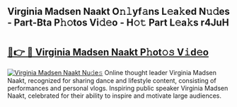 ## Virginia Madsen Naakt O𝚗𝚕yf𝚊ns L𝚎a𝚔ed N𝚞𝚍es - Part-Bta P𝚑𝚘tos Vi𝚍𝚎o - H𝚘𝚝 Part L𝚎a𝚔s r4JuH

# <h2><a href="http://kf6cc1.oniu.top/?m=Virginia+Madsen+Naakt">🔗👉 🔴 Virginia Madsen Naakt P𝚑ot𝚘𝚜 V𝚒d𝚎o</a></h2>

[![Virginia Madsen Naakt Nu𝚍e𝚜](https://i.imgur.com/0qMVB7G.gif)](http://kf6cc1.oniu.top/?m=Virginia+Madsen+Naakt)
Online thought leader Virginia Madsen Naakt, recognized for sharing dance and lifestyle content, consisting of performances and personal vlogs. Inspiring public speaker Virginia Madsen Naakt, celebrated for their ability to inspire and motivate large audiences.  
